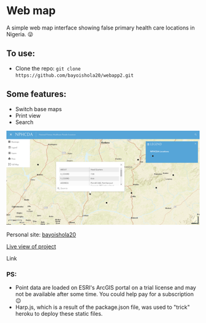 # Web map
A simple web map interface showing false primary health care locations in Nigeria. :stuck_out_tongue_winking_eye:

## To use:
* Clone the repo: `git clone https://github.com/bayoishola20/webapp2.git`


## Some features:

* Switch base maps
* Print view
* Search



![Preview](https://github.com/bayoishola20/webapp2/blob/master/assets/img/bayoishola20_webapp2.png "Preview")

Personal site: [bayoishola20](github.bayoishola20.io)

[Live view of project](https://nphcda.herokuapp.com/) 

Link


### PS:
* Point data are loaded on ESRI's ArcGIS portal on a trial license and may not be available after some time. You could help pay for a subscription :wink:
* Harp.js, which is a result of the package.json file, was used to "trick" heroku to deploy these static files.
